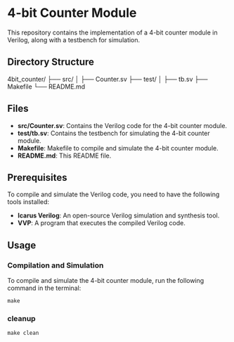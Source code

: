 # 4-bit Counter Module

This repository contains the implementation of a 4-bit counter module in Verilog, along with a testbench for simulation.

## Directory Structure

4bit_counter/
├── src/
│ ├── Counter.sv
├── test/
│ ├── tb.sv
├── Makefile
└── README.md


## Files

- **src/Counter.sv**: Contains the Verilog code for the 4-bit counter module.
- **test/tb.sv**: Contains the testbench for simulating the 4-bit counter module.
- **Makefile**: Makefile to compile and simulate the 4-bit counter module.
- **README.md**: This README file.

## Prerequisites

To compile and simulate the Verilog code, you need to have the following tools installed:

- **Icarus Verilog**: An open-source Verilog simulation and synthesis tool.
- **VVP**: A program that executes the compiled Verilog code.

## Usage

### Compilation and Simulation

To compile and simulate the 4-bit counter module, run the following command in the terminal:
```
make
```

### cleanup
```
make clean
```
